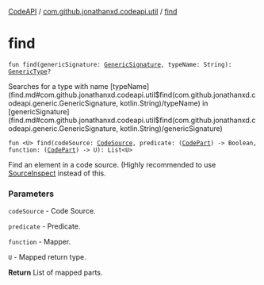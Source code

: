 [CodeAPI](../index.md) / [com.github.jonathanxd.codeapi.util](index.md) / [find](.)

# find

`fun find(genericSignature: `[`GenericSignature`](../com.github.jonathanxd.codeapi.generic/-generic-signature/index.md)`, typeName: String): `[`GenericType`](../com.github.jonathanxd.codeapi.type/-generic-type/index.md)`?`

Searches for a type with name [typeName](find.md#com.github.jonathanxd.codeapi.util$find(com.github.jonathanxd.codeapi.generic.GenericSignature, kotlin.String)/typeName) in [genericSignature](find.md#com.github.jonathanxd.codeapi.util$find(com.github.jonathanxd.codeapi.generic.GenericSignature, kotlin.String)/genericSignature)

`fun <U> find(codeSource: `[`CodeSource`](../com.github.jonathanxd.codeapi/-code-source/index.md)`, predicate: (`[`CodePart`](../com.github.jonathanxd.codeapi/-code-part/index.md)`) -> Boolean, function: (`[`CodePart`](../com.github.jonathanxd.codeapi/-code-part/index.md)`) -> U): List<U>`

Find an element in a code source. (Highly recommended to use [SourceInspect](../com.github.jonathanxd.codeapi.inspect/-source-inspect/index.md) instead of this.

### Parameters

`codeSource` - Code Source.

`predicate` - Predicate.

`function` - Mapper.

`U` - Mapped return type.

**Return**
List of mapped parts.

